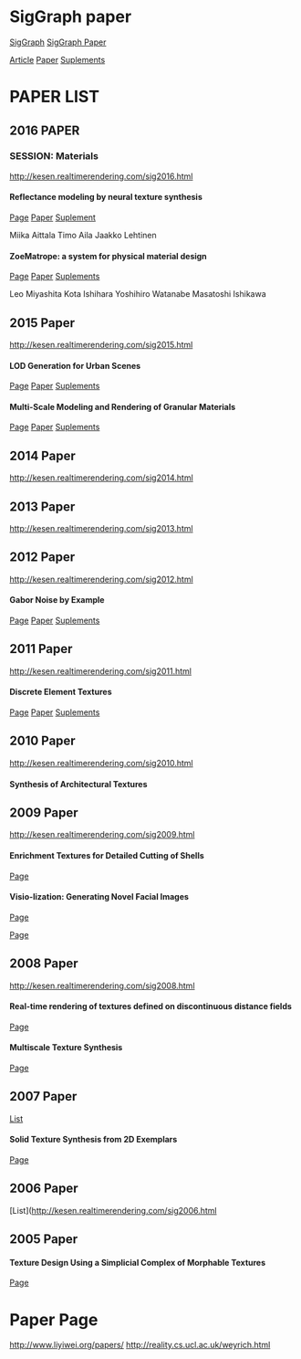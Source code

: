 # SigGraph paper

[SigGraph](http://www.siggraph.org/)
[SigGraph Paper](http://www.siggraph.org/sites/default/files/siggraph-2016-papers-open-access.html)

[Article]()
[Paper]()
[Suplements]()
# PAPER LIST
## 2016 PAPER
### SESSION: Materials
http://kesen.realtimerendering.com/sig2016.html

#### Reflectance modeling by neural texture synthesis
[Page](http://dl.acm.org/authorize.cfm?key=N17237)
[Paper]()
[Suplement]()

Miika Aittala Timo Aila Jaakko Lehtinen 

#### ZoeMatrope: a system for physical material design
[Page](http://dl.acm.org/authorize.cfm?key=N17238)
[Paper]()
[Suplements]()

Leo Miyashita Kota Ishihara Yoshihiro Watanabe Masatoshi Ishikawa 

## 2015 Paper
http://kesen.realtimerendering.com/sig2015.html

#### LOD Generation for Urban Scenes
[Page]()
[Paper]()
[Suplements]()

#### Multi-Scale Modeling and Rendering of Granular Materials
[Page]()
[Paper]()
[Suplements]()

## 2014 Paper
http://kesen.realtimerendering.com/sig2014.html
## 2013 Paper
http://kesen.realtimerendering.com/sig2013.html
## 2012 Paper
http://kesen.realtimerendering.com/sig2012.html

#### Gabor Noise by Example
[Page]()
[Paper]()
[Suplements]()

## 2011 Paper
http://kesen.realtimerendering.com/sig2011.html

#### Discrete Element Textures
[Page]()
[Paper]()
[Suplements]()

## 2010 Paper
http://kesen.realtimerendering.com/sig2010.html
#### Synthesis of Architectural Textures
## 2009 Paper
http://kesen.realtimerendering.com/sig2009.html

#### Enrichment Textures for Detailed Cutting of Shells
[Page](http://dl.acm.org/citation.cfm?id=1531356)

#### Visio-lization: Generating Novel Facial Images
[Page](http://dl.acm.org/citation.cfm?doid=1531326.1531363)


[Page](http://reality.cs.ucl.ac.uk/projects/mmill/weyrich09fabricating.html)


## 2008 Paper
http://kesen.realtimerendering.com/sig2008.html

#### Real-time rendering of textures defined on discontinuous distance fields
[Page](http://www.cs.nyu.edu/~parilov/normdscnt.html)

#### Multiscale Texture Synthesis
[Page](http://www.cs.columbia.edu/cg/mts/)

## 2007 Paper
[List](http://kesen.realtimerendering.com/sig2007.html)

#### Solid Texture Synthesis from 2D Exemplars
[Page](http://johanneskopf.de/publications/solid/index.html)

## 2006 Paper
[List](http://kesen.realtimerendering.com/sig2006.html


## 2005 Paper
#### Texture Design Using a Simplicial Complex of Morphable Textures
[Page](http://graphics.ucsd.edu/~matthias/publications.htm)





# Paper Page
http://www.liyiwei.org/papers/
http://reality.cs.ucl.ac.uk/weyrich.html


